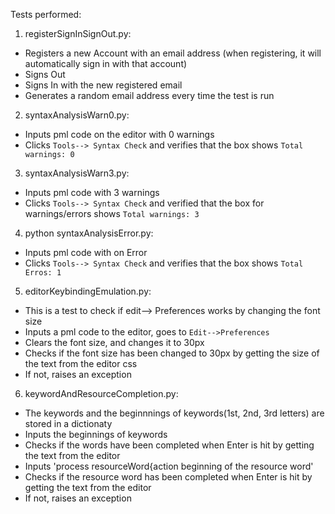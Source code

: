 Tests performed:

1. registerSignInSignOut.py:
  * Registers a new Account with an email address (when registering, it will automatically sign in with that account)
  * Signs Out
  * Signs In with the new registered email
  * Generates a random email address every time the test is run 

2. syntaxAnalysisWarn0.py:
  * Inputs pml code on the editor with 0 warnings
  * Clicks `Tools--> Syntax Check` and verifies that the box shows `Total warnings: 0`
  
3. syntaxAnalysisWarn3.py:
  * Inputs pml code with 3 warnings
  * Clicks `Tools--> Syntax Check` and verified that the box for warnings/errors shows `Total warnings: 3`

4. python syntaxAnalysisError.py:
  * Inputs pml code with on Error
  * Clicks `Tools--> Syntax Check` and verifies that the box shows `Total Erros: 1`
  
5. editorKeybindingEmulation.py:
  * This is a test to check if edit--> Preferences works by changing the font size
  * Inputs a pml code to the editor, goes to `Edit-->Preferences`
  * Clears the font size, and changes it to 30px
  * Checks if the font size has been changed to 30px by getting the size of the text from the editor css 
  * If not, raises an exception

6. keywordAndResourceCompletion.py:
  * The keywords and the beginnnings of keywords(1st, 2nd, 3rd letters) are stored in a dictionaty
  * Inputs the beginnings of keywords 
  * Checks if the words have been completed when Enter is hit by getting the text from the editor
  * Inputs 'process resourceWord{action beginning of the resource word' 
  * Checks if the resource word has been completed when Enter is hit by getting the text from the editor
  * If not, raises an exception
